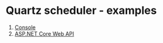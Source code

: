﻿# Quartz scheduler - examples

1. [Console](https://github.com/Valeriy1991/Scheduler.Quartz/tree/dev/examples/NetCore.ConsoleAsWindowsService)
2. [ASP.NET Core Web API](https://github.com/Valeriy1991/Scheduler.Quartz/tree/dev/examples/NetCore.WebApi)